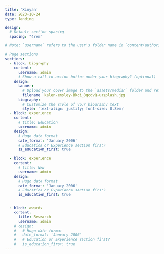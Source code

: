 ```yaml
---
title: 'Xinyan'
date: 2023-10-24
type: landing

design:
  # Default section spacing
  spacing: "4rem"

# Note: `username` refers to the user's folder name in `content/authors/`

# Page sections
sections:
  - block: biography
    content:
      username: admin
      # Show a call-to-action button under your biography? (optional)
    design:
      banner:
        # Upload your cover image to the `assets/media/` folder and reference it here
        filename: kalen-emsley-Bkci_8qcdvQ-unsplash.jpg
      biography:
        # Customize the style of your biography text
        style: 'text-align: justify; font-size: 0.8em;'
  - block: experience
    content:
      # title: Education
      username: admin
    design:
      # Hugo date format
      date_format: 'January 2006'
      # Education or Experience section first?
      is_education_first: true

  - block: experience
    content:
      # title: New
      username: admin
    design:
      # Hugo date format
      date_format: 'January 2006'
      # Education or Experience section first?
      is_education_first: true


  - block: awards
    content:
      title: Research
      username: admin
    # design:
    #   # Hugo date format
    #   date_format: 'January 2006'
    #   # Education or Experience section first?
    #   is_education_first: true
---
```

